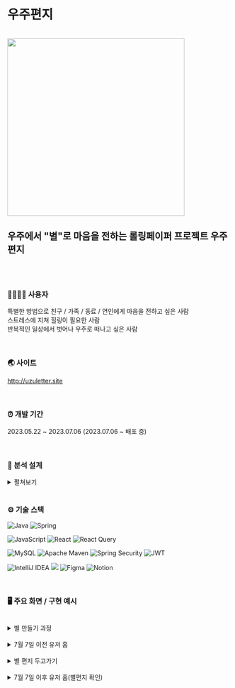# 우주편지

<br>

<img src="https://github.com/team-pause/uzuletter-public/assets/88870452/0860b0ce-f95d-4005-bc31-975c681b369b" width="400"/>

<br>

## 우주에서 "별"로 마음을 전하는 롤링페이퍼 프로젝트 우주편지

<br><br>

### 👨‍👩‍👧‍👦 사용자

특별한 방법으로 친구 / 가족 / 동료 / 연인에게 마음을 전하고 싶은 사람<br>
스트레스에 지쳐 힐링이 필요한 사람<br>
반복적인 일상에서 벗어나 우주로 떠나고 싶은 사람

<br>

### 🌏 사이트

http://uzuletter.site

<br>

### ⏰ 개발 기간

2023.05.22 ~ 2023.07.06
(2023.07.06 ~ 배포 중)

<br>

### 📁 분석 설계

<details>
 <summary> 펼쳐보기</summary>
 
 - 요구사항 정의
 
 <img width="385" alt="image" src="https://github.com/team-pause/uzuletter-public/assets/88870452/2c43f7c5-a22e-4757-8008-e1461da1f641">
 
 - class diagram

<img width="917" alt="image" src="https://github.com/team-pause/uzuletter-public/assets/88870452/46e0c5dd-41be-40c2-9cda-33ac096973df">

- 테이블 명세서

<img width="740" alt="image" src="https://github.com/team-pause/uzuletter-public/assets/88870452/cb79bdd6-c47e-478f-b73d-4b8e28aff0b4">

- ERD

<img width="459" alt="image" src="https://github.com/team-pause/uzuletter-public/assets/88870452/307f255f-2381-4859-89b7-5075c52263df">







</details>

<br>

### ⚙️ 기술 스택

![Java](https://img.shields.io/badge/OpenJDK-ED8B00?style=for-the-badge&logo=openjdk&logoColor=white)
![Spring](https://img.shields.io/badge/Spring-6DB33F.svg?&style=for-the-badge&logo=Spring&logoColor=white)

![JavaScript](https://img.shields.io/badge/JavaScript-323330?style=for-the-badge&logo=javascript&logoColor=F7DF1E)
 ![React](https://img.shields.io/badge/React-20232A?style=for-the-badge&logo=react&logoColor=61DAFB)
![React Query](https://img.shields.io/badge/REACTQUERY-FF4154?style=for-the-badge&logo=REACTQUERY&logoColor=white)


![MySQL](https://img.shields.io/badge/MySQL-4479A1.svg?&style=for-the-badge&logo=MySQL&logoColor=white)
![Apache Maven](https://img.shields.io/badge/Apache%20Maven-C71A36.svg?&style=for-the-badge&logo=Apache%20Maven&logoColor=white)
![Spring Security](https://img.shields.io/badge/Spring%20Security-6DB33F.svg?&style=for-the-badge&logo=Spring%20Security&logoColor=white)
![JWT](https://img.shields.io/badge/JWT-000000?style=for-the-badge&logo=JSON%20web%20tokens&logoColor=white)


![IntelliJ IDEA](https://img.shields.io/badge/IntelliJ%20IDEA-000000.svg?&style=for-the-badge&logo=IntelliJ%20IDEA&logoColor=white)
<img src="https://img.shields.io/badge/VSCODE-007ACC?style=for-the-badge&logo=VSCODE&logoColor=white">
![Figma](https://img.shields.io/badge/Figma-F24E1E.svg?&style=for-the-badge&logo=Figma&logoColor=white)
![Notion](https://img.shields.io/badge/Notion-000000.svg?&style=for-the-badge&logo=Notion&logoColor=white)

<br>

### 🖥️ 주요 화면 / 구현 예시

<br>

<!--![ezgif-5-b3fc6af882](https://github.com/team-pause/uzuletter-public/assets/88870452/3fd36a14-de93-4018-8fc9-55247fb854e7)-->

<!--
<img width="1342" alt="image" src="https://github.com/team-pause/uzuletter-public/assets/88870452/f7694446-4740-4c3f-81b9-e73498a4b0d4">-->

<details>
 <summary>별 만들기 과정</summary>

 # 🌟 홈 화면
 
![회원가입1](https://github.com/team-pause/uzuletter-public/assets/88870452/29a05124-c7e4-4d26-a7a8-ff7abb647cf3)

 
 <!--<img width="400" alt="image" src="https://github.com/team-pause/uzuletter-public/assets/88870452/270b76af-83e9-4d59-818f-2960ed1f7ae3">-->

 # 🌟 카카오로 회원가입

 <img width="693" alt="image" src="https://github.com/team-pause/uzuletter-public/assets/88870452/c851643d-f9f8-4fe9-9ac5-4dc8dfb9f6be">

 # 🌟 별 이름 입력

 <!--<img width="803" alt="image" src="https://github.com/team-pause/uzuletter-public/assets/88870452/22d9c8d7-0b84-4236-a305-a4f21add111e">-->
![회원가입2](https://github.com/team-pause/uzuletter-public/assets/88870452/c23c90a3-3b10-4dac-8de3-938b19b7b66c)


  # 🌟 별 모양 선택

  ![회원가입3-별모양선택찐](https://github.com/team-pause/uzuletter-public/assets/88870452/17f720af-b686-4dc9-8a62-6242b7b50085)

  # 🌟 별 색상 선택
  
  ![회원가입4-별색선택](https://github.com/team-pause/uzuletter-public/assets/88870452/6af46065-9777-421f-a294-6dfdea7ed89a)

  
  # 🌟 별 완성

  ![회원가입5-별완성](https://github.com/team-pause/uzuletter-public/assets/88870452/9f38584d-0c47-4ed7-a1a2-9587d69e1c9e)

</details>

<br>

<details>
 <summary>
  7월 7일 이전 유저 홈
 </summary>

  # 🌟 카카오톡 채널 추가 가능
  
  ![회원가입6-채널추가](https://github.com/team-pause/uzuletter-public/assets/88870452/e51b89aa-12a1-43f8-acc7-3230f7a17103)

  # 🌟 내가 있는 곳 공유하기(카카오 공유하기 + 링크 복사)
- 카카오 공유하기
 
 - 링크 복사

![회원가입7-내가 있는 곳 공유하기](https://github.com/team-pause/uzuletter-public/assets/88870452/1c8b868d-28cb-4a9b-b284-b85670197927)

  # 🌟 받은 별 확인하기
  
![유저홈1-별확인](https://github.com/team-pause/uzuletter-public/assets/88870452/92b0dcef-dde1-46b6-9642-ee9ddf3f2b06)

  # 🌟 서비스 탈퇴하기

  - 계속 이용하기

  ![탈퇴1-서비스계속이용하기](https://github.com/team-pause/uzuletter-public/assets/88870452/cd4a92c9-645f-4a80-a967-9f469c9fbc0d)

  - 탈퇴하기 후 홈화면

![탈퇴2-서비스탈퇴](https://github.com/team-pause/uzuletter-public/assets/88870452/c53da2cb-f120-40ed-9b87-68089224daba)


</details>

<br>

<details>
 <summary>별 편지 두고가기</summary>

 

  # 🌟 공유받은 카카오톡 링크로 접속
  
  ![별두가1-카톡링크로접속](https://github.com/team-pause/uzuletter-public/assets/88870452/eca78647-7acb-4bf4-9038-08597d588f0e)

  # 🌟 별 두고 가기 (별 모양 선택)
  
![별두가2-별모양선택](https://github.com/team-pause/uzuletter-public/assets/88870452/eb086f0f-9a53-467a-8971-755d31339f9b)

  # 🌟 별 두고 가기 (별 색상 선택)

![별두가3-별색상선택](https://github.com/team-pause/uzuletter-public/assets/88870452/e8eaa341-cef5-45e7-9be2-22976d4dca4d)

  
  # 🌟 별 이름 입력

![별두가4-별이름입력](https://github.com/team-pause/uzuletter-public/assets/88870452/4c7f671f-1521-498f-bf5e-08362a3d82ad)

  
  # 🌟 별에 담길 이야기 입력

  ![별두가5-별내용입력](https://github.com/team-pause/uzuletter-public/assets/88870452/31055569-8727-4d93-83b0-70e2a13a6de1)

  # 🌟 별 보내고 목록에서 확인

  ![별두가6-별보내고목록에서확인](https://github.com/team-pause/uzuletter-public/assets/88870452/87ce8b71-9df7-420f-83b9-7d4bc97cf213)

 
 
</details>

<br>

<details>
 <summary>
  7월 7일 이후 유저 홈(별편지 확인)
 </summary>

  # 🌟 7월 7일 이후 접속

 ![이유1-접속](https://github.com/team-pause/uzuletter-public/assets/88870452/d394261f-a023-4275-b93f-abc3962f7513)

  
  # 🌟 별 둘러보기

![이유2-둘러보기](https://github.com/team-pause/uzuletter-public/assets/88870452/e33cab50-b1f2-400b-a790-428225e7beec)

  
  # 🌟 별 목록 확인

![이유3-목록확인](https://github.com/team-pause/uzuletter-public/assets/88870452/2cc44ad9-155e-4de7-a233-dc7353e2043a)
![이유4-목록확인2](https://github.com/team-pause/uzuletter-public/assets/88870452/a3d9dd49-35a0-4e4d-8917-2f18e7e52450)

  
  # 🌟 별 편지 상세 확인(+넘기기)
  
  ![이유5-상세편지확인](https://github.com/team-pause/uzuletter-public/assets/88870452/47a0f896-23b9-49e3-8858-a56b6247f4a1)
 
</details>

